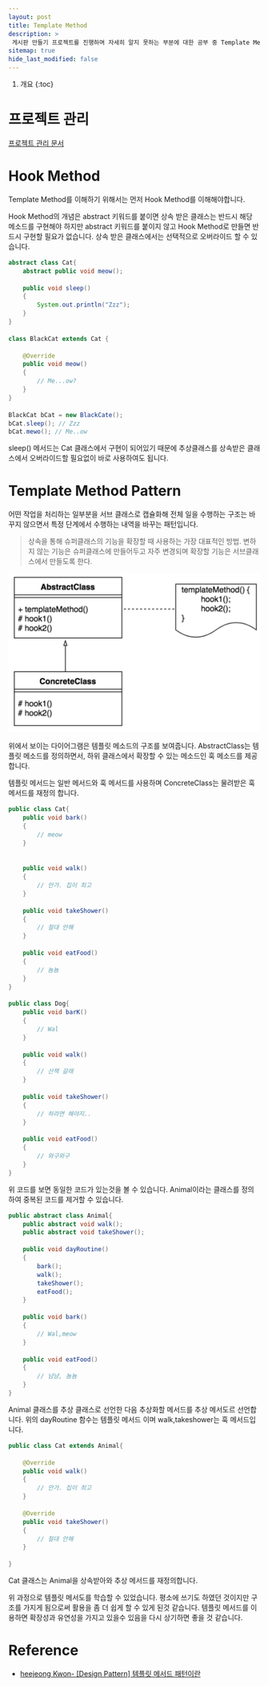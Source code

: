 ```yaml
---
layout: post
title: Template Method
description: >
 게시판 만들기 프로젝트를 진행하며 자세히 알지 못하는 부분에 대한 공부 중 Template Method 대한 공부 내용
sitemap: true
hide_last_modified: false
---
```


1. 개요
{:toc}

# 프로젝트 관리
[프로젝트 관리 문서](https://docs.google.com/spreadsheets/d/1xxuP3eXVIsYP-Pe4pwDcvYthXhtYNUvVXXgRPU3XWqw/edit?usp=sharing)


# Hook Method
Template Method를 이해하기 위해서는 먼저 Hook Method를 이해해야합니다. 

Hook Method의 개념은 abstract 키워드를 붙이면 상속 받은 클래스는 반드시 해당 메소드를 구현해야 하지만 abstract 키워드를
붙이지 않고 Hook Method로 만들면 반드시 구현할 필요가 없습니다. 상속 받은 클래스에서는 선택적으로 오버라이드 할 수 있습니다.

```java
abstract class Cat{
    abstract public void meow();

    public void sleep()
    {
        System.out.println("Zzz");
    }
}

class BlackCat extends Cat {

    @Override
    public void meow()
    {
        // Me...ow?
    }
}

BlackCat bCat = new BlackCate();
bCat.sleep(); // Zzz
bCat.mewo(); // Me..ow
```

sleep() 메서드는 Cat 클래스에서 구현이 되어있기 때문에 추상클래스를 상속받은 클래스에서 오버라이드할 필요없이 바로 사용하여도 됩니다.

# Template Method Pattern


어떤 작업을 처리하는 일부분을 서브 클래스로 캡슐화해 전체 일을 수행하는 구조는 바꾸지 않으면서 특정 단계에서 수행하는 내역을 바꾸는 패턴입니다.

> 상속을 통해 슈퍼클래스의 기능을 확장할 때 사용하는 가장 대표적인 방법.
> 변하지 않는 기능은 슈퍼클래스에 만들어두고 자주 변경되며 확장할 기능은 서브클래스에서 만들도록 한다.

![img.png](../../assets/img/blog/posting/backend/templateMethodDiagram.png)

위에서 보이는 다이어그램은 템플릿 메소드의 구조를 보여줍니다. AbstractClass는 템플릿 메소드를 정의하면서,
하위 클래스에서 확장할 수 있는 메소드인 훅 메소드를 제공합니다. 

템플릿 메서드는 일반 메서드와 훅 메서드를 사용하며 ConcreteClass는 물려받은 훅 메서드를 재정의 합니다.

```java
public class Cat{
    public void bark()
    {
        // meow
    }


    public void walk()
    {
        // 안가. 집이 최고
    }

    public void takeShower()
    {
        // 절대 안해
    }

    public void eatFood()
    {
        // 뇸뇸
    }
}

public class Dog{
    public void barK()
    {
        // Wal
    }

    public void walk()
    {
        // 산책 갈래
    }

    public void takeShower()
    {
        // 하라면 해야지..
    }

    public void eatFood()
    {
        // 와구와구
    }
}
```

위 코드를 보면 동일한 코드가 있는것을 볼 수 있습니다. Animal이라는 클래스를 정의하여 중복된 코드를 제거할 수 있습니다.

```java
public abstract class Animal{
    public abstract void walk();
    public abstract void takeShower();

    public void dayRoutine()
    {
        bark();
        walk();
        takeShower();
        eatFood();
    }

    public void bark()
    {
        // Wal,meow
    }

    public void eatFood()
    {
        // 냠냠, 뇸뇸
    }
}
```

Animal 클래스를 추상 클래스로 선언한 다음 추상화할 메서드를 추상 메서도르 선언합니다. 위의 dayRoutine 함수는
템플릿 메서드 이며 walk,takeshower는 훅 메서드입니다.

```java
public class Cat extends Animal{
    
    @Override
    public void walk()
    {
        // 안가. 집이 최고
    }

    @Override
    public void takeShower()
    {
        // 절대 안해
    }
  
}
```
Cat 클래스는 Animal을 상속받아와 추상 메서드를 재정의합니다.

위 과정으로 템플릿 메서도를 학습할 수 있었습니다. 평소에 쓰기도 하였던 것이지만 구조를 가지게 됨으로써 활용을 좀 더 쉽게 할
수 있게 된것 같습니다. 템플릿 메서드를 이용하면 확장성과 유연성을 가지고 있을수 있음을 다시 상기하면 좋을 것 같습니다.


# Reference

- [heejeong Kwon- [Design Pattern] 템플릿 메서드 패턴이란](https://gmlwjd9405.github.io/2018/07/13/template-method-pattern.html)
